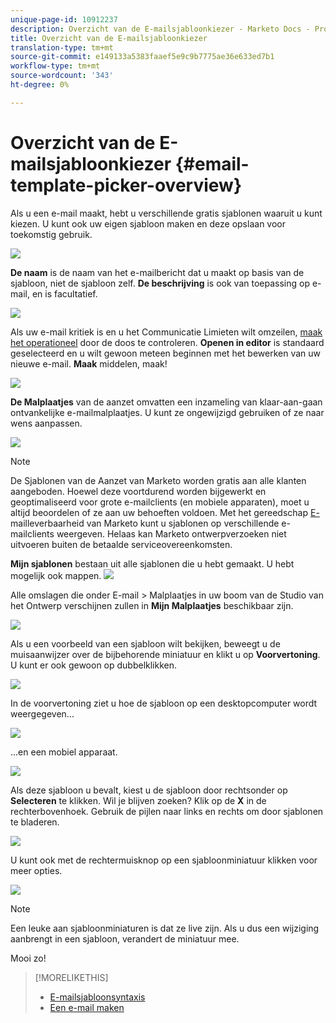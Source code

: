 ```yaml
---
unique-page-id: 10912237
description: Overzicht van de E-mailsjabloonkiezer - Marketo Docs - Productdocumentatie
title: Overzicht van de E-mailsjabloonkiezer
translation-type: tm+mt
source-git-commit: e149133a5383faaef5e9c9b7775ae36e633ed7b1
workflow-type: tm+mt
source-wordcount: '343'
ht-degree: 0%

---
```



# Overzicht van de E-mailsjabloonkiezer {#email-template-picker-overview}

Als u een e-mail [](../../../../product-docs/email-marketing/general/creating-an-email/create-an-email.md)maakt, hebt u verschillende gratis sjablonen waaruit u kunt kiezen. U kunt ook uw eigen sjabloon maken en deze opslaan voor toekomstig gebruik.

![](assets/starter-templates.png)

**De naam** is de naam van het e-mailbericht dat u maakt op basis van de sjabloon, niet de sjabloon zelf. **De beschrijving** is ook van toepassing op e-mail, en is facultatief.

![](assets/two-2.png)

Als uw e-mail kritiek is en u het Communicatie Limieten wilt omzeilen, [maak het operationeel](../../../../product-docs/email-marketing/general/functions-in-the-editor/make-an-email-operational.md) door de doos te controleren. **Openen in editor** is standaard geselecteerd en u wilt gewoon meteen beginnen met het bewerken van uw nieuwe e-mail. **Maak** middelen, maak!

![](assets/three-2.png)

**De Malplaatjes** van de aanzet omvatten een inzameling van klaar-aan-gaan ontvankelijke e-mailmalplaatjes. U kunt ze ongewijzigd gebruiken of ze naar wens aanpassen.

![](assets/starter-templates.png)

>[!NOTE]
>
>De Sjablonen van de Aanzet van Marketo worden gratis aan alle klanten aangeboden. Hoewel deze voortdurend worden bijgewerkt en geoptimaliseerd voor grote e-mailclients (en mobiele apparaten), moet u altijd beoordelen of ze aan uw behoeften voldoen. Met het gereedschap [E-](http://docs.marketo.com/display/DOCS/Email+Deliverability+Tool) mailleverbaarheid van Marketo kunt u sjablonen op verschillende e-mailclients weergeven. Helaas kan Marketo ontwerpverzoeken niet uitvoeren buiten de betaalde serviceovereenkomsten.

**Mijn sjablonen** bestaan uit alle sjablonen die u hebt gemaakt. U hebt mogelijk ook mappen.   ![](assets/five-2.png)

Alle omslagen die onder E-mail > Malplaatjes in uw boom van de Studio van het Ontwerp verschijnen zullen in **Mijn Malplaatjes** beschikbaar zijn.

![](assets/six-1.png)

Als u een voorbeeld van een sjabloon wilt bekijken, beweegt u de muisaanwijzer over de bijbehorende miniatuur en klikt u op **Voorvertoning**. U kunt er ook gewoon op dubbelklikken.

![](assets/seven-1.png)

In de voorvertoning ziet u hoe de sjabloon op een desktopcomputer wordt weergegeven...

![](assets/eight-1.png)

...en een mobiel apparaat.

![](assets/nine-1.png)

Als deze sjabloon u bevalt, kiest u de sjabloon door rechtsonder op **Selecteren** te klikken. Wil je blijven zoeken? Klik op de **X** in de rechterbovenhoek. Gebruik de pijlen naar links en rechts om door sjablonen te bladeren.

![](assets/ten-1.png)

U kunt ook met de rechtermuisknop op een sjabloonminiatuur klikken voor meer opties.

![](assets/eleven-1.png)

>[!NOTE]
>
>Een leuke aan sjabloonminiaturen is dat ze live zijn. Als u dus een wijziging aanbrengt in een sjabloon, verandert de miniatuur mee.

Mooi zo!

>[!MORELIKETHIS]
>
>* [E-mailsjabloonsyntaxis](email-template-syntax.md)
>* [Een e-mail maken](../../../../product-docs/email-marketing/general/creating-an-email/create-an-email.md)

>



